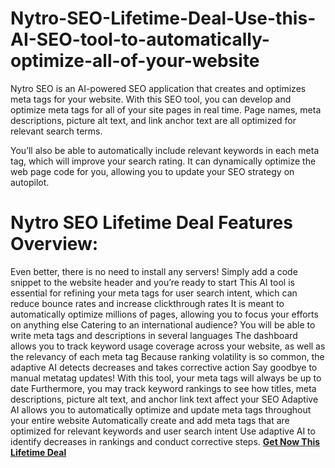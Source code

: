 # Nytro-SEO-Lifetime-Deal-Use-this-AI-SEO-tool-to-automatically-optimize-all-of-your-website
Nytro SEO is an AI-powered SEO application that creates and optimizes meta tags for your website. With this SEO tool, you can develop and optimize meta tags for all of your site pages in real time. Page names, meta descriptions, picture alt text, and link anchor text are all optimized for relevant search terms.

You’ll also be able to automatically include relevant keywords in each meta tag, which will improve your search rating. It can dynamically optimize the web page code for you, allowing you to update your SEO strategy on autopilot.

# **Nytro SEO Lifetime Deal Features Overview:**

Even better, there is no need to install any servers! Simply add a code snippet to the website header and you’re ready to start
This AI tool is essential for refining your meta tags for user search intent, which can reduce bounce rates and increase clickthrough rates
It is meant to automatically optimize millions of pages, allowing you to focus your efforts on anything else
Catering to an international audience? You will be able to write meta tags and descriptions in several languages
The dashboard allows you to track keyword usage coverage across your website, as well as the relevancy of each meta tag
Because ranking volatility is so common, the adaptive AI detects decreases and takes corrective action
Say goodbye to manual metatag updates! With this tool, your meta tags will always be up to date
Furthermore, you may track keyword rankings to see how titles, meta descriptions, picture alt text, and anchor link text affect your SEO
Adaptive AI allows you to automatically optimize and update meta tags throughout your entire website
Automatically create and add meta tags that are optimized for relevant keywords and user search intent
Use adaptive AI to identify decreases in rankings and conduct corrective steps.
**[Get Now This Lifetime Deal](https://appsumo.8odi.net/DyK1jj)**

